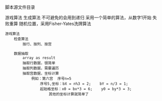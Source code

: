 脚本源文件目录

游戏算法
    生成算法
        不可避免的会用到递归
        采用一个简单的算法，从数字1开始
        失败重算
        随机位置，采用Fisher-Yates洗牌算法

    游戏算法
        检查算法
            按行、按列、按宫

        数据抽取
            array as result
            抽取行数据，很简单
            抽取列数据，需要遍历
            抽取宫数据，坐标计算
                例如：第六宫  序号n=5
                    序号5,坐标：bX = n%3 = 2;    bY = n/3 = 1;
                    起始格坐标：x0 = bx*3 = 6;    y0 = by*3 = 3;
                        其他的坐标计算就简单了